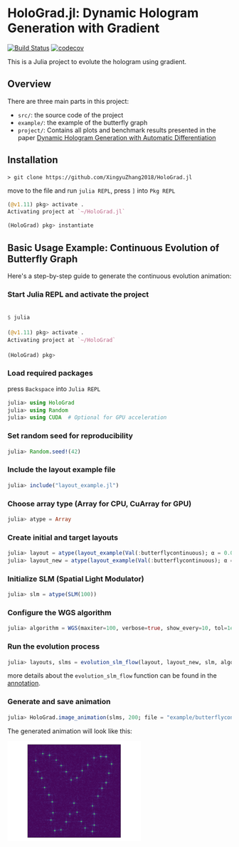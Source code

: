 # HoloGrad.jl: Dynamic Hologram Generation with Gradient

[![Build Status](https://github.com/XingyuZhang2018/HoloGrad.jl/actions/workflows/CI.yml/badge.svg?branch=main)](https://github.com/XingyuZhang2018/HoloGrad.jl/actions/workflows/CI.yml?query=branch%3Amain)
[![codecov](https://codecov.io/gh/XingyuZhang2018/HoloGrad.jl/graph/badge.svg?token=jCbMe1oSPj)](https://codecov.io/gh/XingyuZhang2018/HoloGrad.jl)


This is a Julia project to evolute the hologram using gradient. 

## Overview
There are three main parts in this project:
- `src/`: the source code of the project
- `example/`: the example of the butterfly graph
- `project/`: Contains all plots and benchmark results presented in the paper [Dynamic Hologram Generation with Automatic Differentiation](https://arxiv.org/abs/2503.03714)

## Installation
```shell
> git clone https://github.com/XingyuZhang2018/HoloGrad.jl
```
move to the file and run `julia REPL`, press `]` into `Pkg REPL`
```julia
(@v1.11) pkg> activate .
Activating project at `~/HoloGrad.jl`
```

```julia
(HoloGrad) pkg> instantiate
```

## Basic Usage Example: Continuous Evolution of Butterfly Graph
Here's a step-by-step guide to generate the continuous evolution animation:

### Start Julia REPL and activate the project
```julia

$ julia

(@v1.11) pkg> activate .
Activating project at `~/HoloGrad`

(HoloGrad) pkg> 
```
### Load required packages
press `Backspace` into `Julia REPL`
```julia
julia> using HoloGrad
julia> using Random
julia> using CUDA  # Optional for GPU acceleration
```

###  Set random seed for reproducibility
```julia
julia> Random.seed!(42)
```
###  Include the layout example file
```julia
julia> include("layout_example.jl")
```
###  Choose array type (Array for CPU, CuArray for GPU)
```julia
julia> atype = Array
```
###  Create initial and target layouts
```julia
julia> layout = atype(layout_example(Val(:butterflycontinuous); α = 0.00))
julia> layout_new = atype(layout_example(Val(:butterflycontinuous); α = 0.2))
```
###  Initialize SLM (Spatial Light Modulator)
```julia
julia> slm = atype(SLM(100))
```
###  Configure the WGS algorithm
```julia
julia> algorithm = WGS(maxiter=100, verbose=true, show_every=10, tol=1e-10, ratio_fixphase=0.8)
```
###  Run the evolution process
```julia
julia> layouts, slms = evolution_slm_flow(layout, layout_new, slm, algorithm)
```
more details about the `evolution_slm_flow` function can be found in the [annotation](https://github.com/XingyuZhang2018/HoloGrad/blob/main/src/evolution/gradient_flow.jl#L127-L153).
###  Generate and save animation
```julia
julia> HoloGrad.image_animation(slms, 200; file = "example/butterflycontinuous.gif")
```

The generated animation will look like this:

![Butterfly Continuous Evolution](butterflycontinuous.gif)